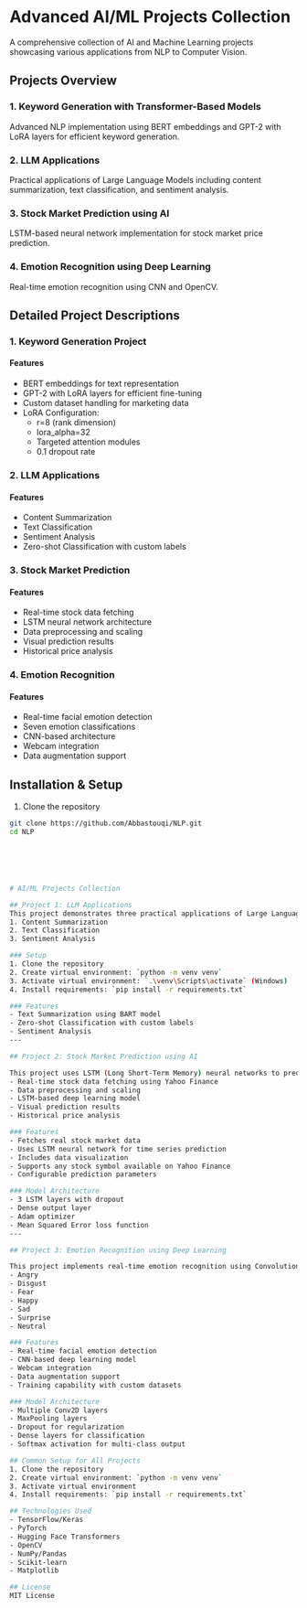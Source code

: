 # Advanced AI/ML Projects Collection

A comprehensive collection of AI and Machine Learning projects showcasing various applications from NLP to Computer Vision.

## Projects Overview

### 1. Keyword Generation with Transformer-Based Models
Advanced NLP implementation using BERT embeddings and GPT-2 with LoRA layers for efficient keyword generation.

### 2. LLM Applications
Practical applications of Large Language Models including content summarization, text classification, and sentiment analysis.

### 3. Stock Market Prediction using AI
LSTM-based neural network implementation for stock market price prediction.

### 4. Emotion Recognition using Deep Learning
Real-time emotion recognition using CNN and OpenCV.

## Detailed Project Descriptions

### 1. Keyword Generation Project



#### Features
- BERT embeddings for text representation
- GPT-2 with LoRA layers for efficient fine-tuning
- Custom dataset handling for marketing data
- LoRA Configuration:
  - r=8 (rank dimension)
  - lora_alpha=32
  - Targeted attention modules
  - 0.1 dropout rate

### 2. LLM Applications
#### Features
- Content Summarization
- Text Classification
- Sentiment Analysis
- Zero-shot Classification with custom labels

### 3. Stock Market Prediction
#### Features
- Real-time stock data fetching
- LSTM neural network architecture
- Data preprocessing and scaling
- Visual prediction results
- Historical price analysis

### 4. Emotion Recognition
#### Features
- Real-time facial emotion detection
- Seven emotion classifications
- CNN-based architecture
- Webcam integration
- Data augmentation support

## Installation & Setup

1. Clone the repository
```bash
git clone https://github.com/Abbastouqi/NLP.git
cd NLP






# AI/ML Projects Collection

## Project 1: LLM Applications
This project demonstrates three practical applications of Large Language Models:
1. Content Summarization
2. Text Classification
3. Sentiment Analysis

### Setup
1. Clone the repository
2. Create virtual environment: `python -m venv venv`
3. Activate virtual environment: `.\venv\Scripts\activate` (Windows)
4. Install requirements: `pip install -r requirements.txt`

### Features
- Text Summarization using BART model
- Zero-shot Classification with custom labels
- Sentiment Analysis
---

## Project 2: Stock Market Prediction using AI

This project uses LSTM (Long Short-Term Memory) neural networks to predict stock market prices. It features:
- Real-time stock data fetching using Yahoo Finance
- Data preprocessing and scaling
- LSTM-based deep learning model
- Visual prediction results
- Historical price analysis

### Features
- Fetches real stock market data
- Uses LSTM neural network for time series prediction
- Includes data visualization
- Supports any stock symbol available on Yahoo Finance
- Configurable prediction parameters

### Model Architecture
- 3 LSTM layers with dropout
- Dense output layer
- Adam optimizer
- Mean Squared Error loss function
---

## Project 3: Emotion Recognition using Deep Learning

This project implements real-time emotion recognition using Convolutional Neural Networks (CNN) and OpenCV. It can detect seven different emotions:
- Angry
- Disgust
- Fear
- Happy
- Sad
- Surprise
- Neutral

### Features
- Real-time facial emotion detection
- CNN-based deep learning model
- Webcam integration
- Data augmentation support
- Training capability with custom datasets

### Model Architecture
- Multiple Conv2D layers
- MaxPooling layers
- Dropout for regularization
- Dense layers for classification
- Softmax activation for multi-class output

## Common Setup for All Projects
1. Clone the repository
2. Create virtual environment: `python -m venv venv`
3. Activate virtual environment
4. Install requirements: `pip install -r requirements.txt`

## Technologies Used
- TensorFlow/Keras
- PyTorch
- Hugging Face Transformers
- OpenCV
- NumPy/Pandas
- Scikit-learn
- Matplotlib

## License
MIT License
